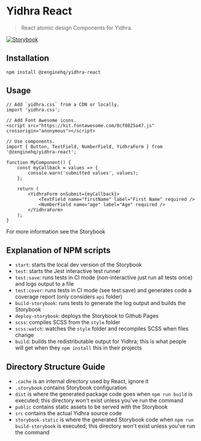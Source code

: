 # Yidhra React

> React atomic design Components for Yidhra.

[![Storybook](https://cdn.jsdelivr.net/gh/storybookjs/brand@master/badge/badge-storybook.svg)](http://wizehive.github.io/yidhra/) 

## Installation

```
npm install @zenginehq/yidhra-react
```

## Usage

```
// Add `yidhra.css` from a CDN or locally.
import 'yidhra.css';

// Add Font Awesome icons.
<script src="https://kit.fontawesome.com/0cf0825a47.js" crossorigin="anonymous"></script>

// Use components.
import { Button, TextField, NumberField, YidhraForm } from '@zenginehq/yidhra-react';

function MyComponent() {
    const myCallback = values => {
        console.warn('submitted values', values); 
    };

    return (
        <YidhraForm onSubmit={myCallback}>
            <TextField name="firstName" label="First Name" required />
            <NumberField name="age" label="Age" required />
        </YidhraForm>
    );
}
```

For more information see the Storybook

## Explanation of NPM scripts 

- `start`: starts the local dev version of the Storybook
- `test`: starts the Jest interactive test runner
- `test:save`: runs tests in CI mode (non-interactive just run all tests once) and logs output to a file
- `test:cover`: runs tests in CI mode (see test:save) and generates code a coverage report (only considers `api` folder) 
- `build-storybook`: runs tests to generate the log output and builds the Storybook
- `deploy-storybook`: deploys the Storybook to Github Pages
- `scss`: compiles SCSS from the `style` folder
- `scss:watch`: watches the `style` folder and recompiles SCSS when files change
- `build`: builds the redistributable output for Yidhra; this is what people will get when they `npm install` this in their projects

## Directory Structure Guide

- `.cache` is an internal directory used by React, ignore it
- `.storybook` contains Storybook configuration
- `dist` is where the generated package code goes when `npm run build` is executed; this directory won't exist unless you've run the command
- `public` contains static assets to be served with the Storybook
- `src` contains the actual Yidhra source code
- `storybook-static` is where the generated Storybook code when `npm run build-storybook` is executed; this directory won't exist unless you've run the command
